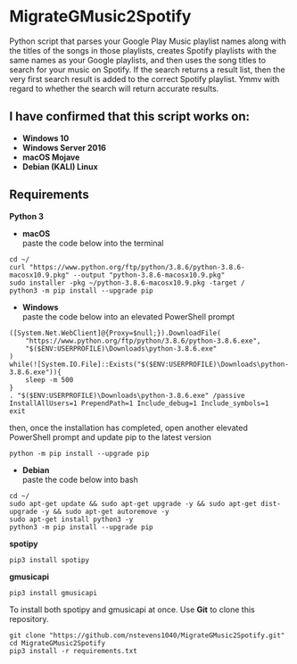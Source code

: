 # MigrateGMusic2Spotify
Python script that parses your Google Play Music playlist names along with the titles of the songs in those playlists, creates Spotify playlists with the same names as your Google playlists, and then uses the song titles to search for your music on Spotify. If the search returns a result list, then the very first search result is added to the correct Spotify playlist. Ymmv with regard to whether the search will return accurate results.  

## I have confirmed that this script works on:
*   **Windows 10**  
*   **Windows Server 2016**  
*   **macOS Mojave**  
*   **Debian (KALI) Linux**  

## Requirements  
**Python 3**  
*   **macOS**  
paste the code below into the terminal  
```
cd ~/
curl "https://www.python.org/ftp/python/3.8.6/python-3.8.6-macosx10.9.pkg" --output "python-3.8.6-macosx10.9.pkg"
sudo installer -pkg ~/python-3.8.6-macosx10.9.pkg -target /
python3 -m pip install --upgrade pip
```  
*   **Windows**  
paste the code below into an elevated PowerShell prompt  
```
([System.Net.WebClient]@{Proxy=$null;}).DownloadFile(
    "https://www.python.org/ftp/python/3.8.6/python-3.8.6.exe",
    "$($ENV:USERPROFILE)\Downloads\python-3.8.6.exe"
)
while(![System.IO.File]::Exists("$($ENV:USERPROFILE)\Downloads\python-3.8.6.exe")){
    sleep -m 500
}
. "$($ENV:USERPROFILE)\Downloads\python-3.8.6.exe" /passive InstallAllUsers=1 PrependPath=1 Include_debug=1 Include_symbols=1
exit
```  
then, once the installation has completed, open another elevated PowerShell prompt and update pip to the latest version
```
python -m pip install --upgrade pip
```  
*   **Debian**  
paste the code below into bash  
```
cd ~/
sudo apt-get update && sudo apt-get upgrade -y && sudo apt-get dist-upgrade -y && sudo apt-get autoremove -y
sudo apt-get install python3 -y
python3 -m pip install --upgrade pip
```  

**spotipy**  
```
pip3 install spotipy
```  
**gmusicapi**  
```
pip3 install gmusicapi
```  
To install both spotipy and gmusicapi at once. Use **Git** to clone this repository.  
```
git clone "https://github.com/nstevens1040/MigrateGMusic2Spotify.git"
cd MigrateGMusic2Spotify
pip3 install -r requirements.txt
```  


